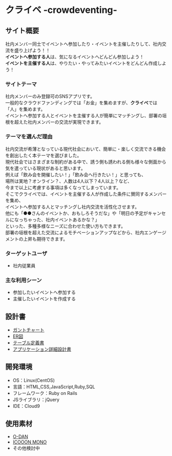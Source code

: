 # クライベ -crowdeventing-

## サイト概要
社内メンバー同士でイベントへ参加したり・イベントを主催したりして、社内交流を盛り上げよう！！</br>
**イベントへ参加する人**は、気になるイベントへどんどん参加しよう！</br>
**イベントを主催する人**は、やりたい・やってみたいイベントをどんどん作成しよう！

### サイトテーマ
社内メンバーのみ登録可のSNSアプリです。</br>
一般的なクラウドファンディングでは「お金」を集めますが、**クライベ**では「人」を集めます。</br>
イベントへ参加する人とイベントを主催する人が簡単にマッチングし、部署の垣根を超えた社内メンバーの交流が実現できます。

### テーマを選んだ理由
社内交流が希薄となっている現代社会において、簡単に・楽しく交流できる機会を創出したく本テーマを選びました。</br>
現代社会ではさまざまな制約がある中で、誘う側も誘われる側も様々な側面から気を遣っている現状があると思います。</br>
例えば「飲み会を開催したい！」「飲み会へ行きたい！」と思っても、</br>
場所は実地？オンライン？、人数は4人以下？4人以上？など、</br>
今まで以上に考慮する事項は多くなってしまっています。</br>
そこでクライベでは、イベントを主催する人が作成した条件に賛同するメンバーを集め、</br>
イベントへ参加する人とマッチングし社内交流を活性化させます。</br>
他にも「●●さんのイベントか、おもしろそうだな」や「明日の予定がキャンセルになっちゃった、社内イベントあるかな？」</br>
といった、多種多様なニーズに合わせた使い方もできます。</br>
部署の垣根を超えた交流によるモチベーションアップなどから、社内エンゲージメントの上昇も期待できます。

### ターゲットユーザ
- 社内従業員

### 主な利用シーン
- 参加したいイベントへ参加する
- 主催したいイベントを作成する

## 設計書
- [ガントチャート](https://docs.google.com/spreadsheets/d/1akuMxZzMuIpPiGVC8J_vKyL5z7LAwx7NWQGnhq44-dw/edit?usp=sharing)
- [ER図](https://drive.google.com/file/d/1l10_zyn0dLmictJfdAnusSHMkqZEvDUp/view?usp=sharing)
- [テーブル定義書](https://docs.google.com/spreadsheets/d/1vEXY9fAaMJsLEof00Ipzu-rCatcFpVAOgWiht8t96-k/edit?usp=sharing)
- [アプリケーション詳細設計書](https://docs.google.com/spreadsheets/d/1uSgFD2DmEJujHnRe0F8Jm4PRVPa2iI2vya_ec7WwKf4/edit?usp=sharing)

## 開発環境
- OS：Linux(CentOS)
- 言語：HTML,CSS,JavaScript,Ruby,SQL
- フレームワーク：Ruby on Rails
- JSライブラリ：jQuery
- IDE：Cloud9

## 使用素材
- [O-DAN](https://o-dan.net/ja/)
- [ICOOON MONO](https://icooon-mono.com/)
- その他検討中